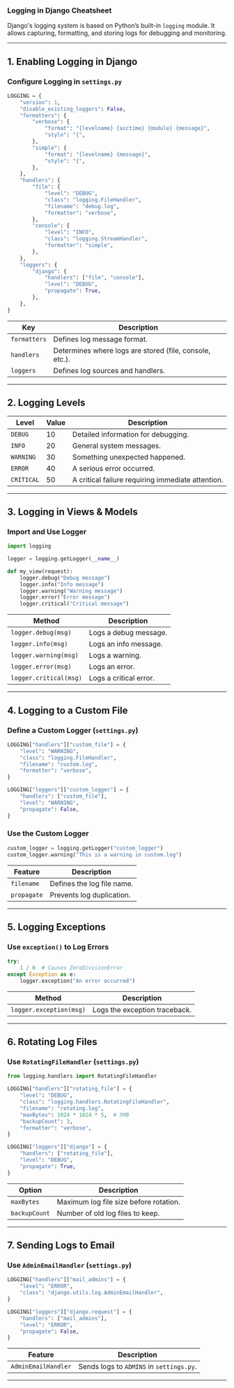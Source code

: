 ### **Logging in Django Cheatsheet**  

Django's logging system is based on Python’s built-in `logging` module. It allows capturing, formatting, and storing logs for debugging and monitoring.

---

## **1. Enabling Logging in Django**  

### **Configure Logging in `settings.py`**
```python
LOGGING = {
    "version": 1,
    "disable_existing_loggers": False,
    "formatters": {
        "verbose": {
            "format": "{levelname} {asctime} {module} {message}",
            "style": "{",
        },
        "simple": {
            "format": "{levelname} {message}",
            "style": "{",
        },
    },
    "handlers": {
        "file": {
            "level": "DEBUG",
            "class": "logging.FileHandler",
            "filename": "debug.log",
            "formatter": "verbose",
        },
        "console": {
            "level": "INFO",
            "class": "logging.StreamHandler",
            "formatter": "simple",
        },
    },
    "loggers": {
        "django": {
            "handlers": ["file", "console"],
            "level": "DEBUG",
            "propagate": True,
        },
    },
}
```

| **Key** | **Description** |
|---------|---------------|
| `formatters` | Defines log message format. |
| `handlers` | Determines where logs are stored (file, console, etc.). |
| `loggers` | Defines log sources and handlers. |

---

## **2. Logging Levels**  

| **Level** | **Value** | **Description** |
|-----------|----------|----------------|
| `DEBUG` | 10 | Detailed information for debugging. |
| `INFO` | 20 | General system messages. |
| `WARNING` | 30 | Something unexpected happened. |
| `ERROR` | 40 | A serious error occurred. |
| `CRITICAL` | 50 | A critical failure requiring immediate attention. |

---

## **3. Logging in Views & Models**  

### **Import and Use Logger**  
```python
import logging

logger = logging.getLogger(__name__)

def my_view(request):
    logger.debug("Debug message")
    logger.info("Info message")
    logger.warning("Warning message")
    logger.error("Error message")
    logger.critical("Critical message")
```

| **Method** | **Description** |
|-----------|----------------|
| `logger.debug(msg)` | Logs a debug message. |
| `logger.info(msg)` | Logs an info message. |
| `logger.warning(msg)` | Logs a warning. |
| `logger.error(msg)` | Logs an error. |
| `logger.critical(msg)` | Logs a critical error. |

---

## **4. Logging to a Custom File**  

### **Define a Custom Logger (`settings.py`)**
```python
LOGGING["handlers"]["custom_file"] = {
    "level": "WARNING",
    "class": "logging.FileHandler",
    "filename": "custom.log",
    "formatter": "verbose",
}

LOGGING["loggers"]["custom_logger"] = {
    "handlers": ["custom_file"],
    "level": "WARNING",
    "propagate": False,
}
```

### **Use the Custom Logger**
```python
custom_logger = logging.getLogger("custom_logger")
custom_logger.warning("This is a warning in custom.log")
```

| **Feature** | **Description** |
|------------|----------------|
| `filename` | Defines the log file name. |
| `propagate` | Prevents log duplication. |

---

## **5. Logging Exceptions**  

### **Use `exception()` to Log Errors**
```python
try:
    1 / 0  # Causes ZeroDivisionError
except Exception as e:
    logger.exception("An error occurred")
```

| **Method** | **Description** |
|-----------|----------------|
| `logger.exception(msg)` | Logs the exception traceback. |

---

## **6. Rotating Log Files**  

### **Use `RotatingFileHandler` (`settings.py`)**
```python
from logging.handlers import RotatingFileHandler

LOGGING["handlers"]["rotating_file"] = {
    "level": "DEBUG",
    "class": "logging.handlers.RotatingFileHandler",
    "filename": "rotating.log",
    "maxBytes": 1024 * 1024 * 5,  # 5MB
    "backupCount": 3,
    "formatter": "verbose",
}

LOGGING["loggers"]["django"] = {
    "handlers": ["rotating_file"],
    "level": "DEBUG",
    "propagate": True,
}
```

| **Option** | **Description** |
|-----------|----------------|
| `maxBytes` | Maximum log file size before rotation. |
| `backupCount` | Number of old log files to keep. |

---

## **7. Sending Logs to Email**  

### **Use `AdminEmailHandler` (`settings.py`)**
```python
LOGGING["handlers"]["mail_admins"] = {
    "level": "ERROR",
    "class": "django.utils.log.AdminEmailHandler",
}

LOGGING["loggers"]["django.request"] = {
    "handlers": ["mail_admins"],
    "level": "ERROR",
    "propagate": False,
}
```

| **Feature** | **Description** |
|------------|----------------|
| `AdminEmailHandler` | Sends logs to `ADMINS` in `settings.py`. |

---
